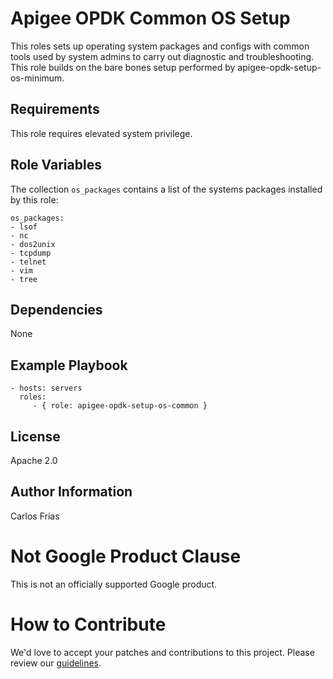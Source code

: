 Apigee OPDK Common OS Setup
=========

This roles sets up operating system packages and configs with common tools used by system admins to carry out diagnostic 
and troubleshooting. This role builds on the bare bones setup performed by apigee-opdk-setup-os-minimum. 

Requirements
------------
This role requires elevated system privilege.

Role Variables
--------------



The collection `os_packages` contains a list of the systems packages installed by this role: 

    os_packages:
    - lsof
    - nc
    - dos2unix
    - tcpdump
    - telnet
    - vim
    - tree


Dependencies
------------

None

Example Playbook
----------------

    - hosts: servers
      roles:
         - { role: apigee-opdk-setup-os-common }

License
-------

Apache 2.0

Author Information
------------------

Carlos Frias
<!-- BEGIN Google Required Disclaimer -->

# Not Google Product Clause

This is not an officially supported Google product.
<!-- END Google Required Disclaimer -->
<!-- BEGIN Google How To Contribute -->
# How to Contribute

We'd love to accept your patches and contributions to this project. Please review our [guidelines](CONTRIBUTING.md).
<!-- END Google How To Contribute -->